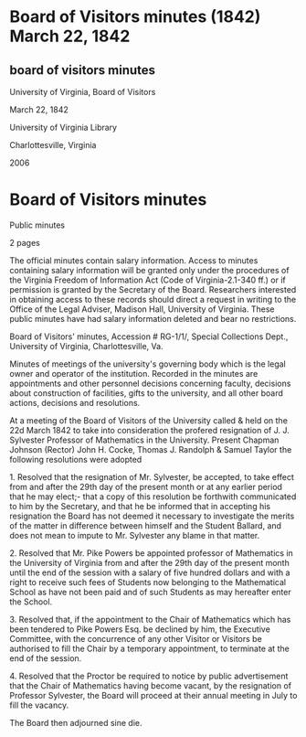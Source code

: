 Board of Visitors minutes (1842) March 22, 1842
===============================================

board of visitors minutes
-------------------------

University of Virginia, Board of Visitors

March 22, 1842

University of Virginia Library

Charlottesville, Virginia

2006

Board of Visitors minutes
=========================

Public minutes

2 pages

The official minutes contain salary information. Access to minutes containing salary information will be granted only under the procedures of the Virginia Freedom of Information Act (Code of Virginia-2.1-340 ff.) or if permission is granted by the Secretary of the Board. Researchers interested in obtaining access to these records should direct a request in writing to the Office of the Legal Adviser, Madison Hall, University of Virginia. These public minutes have had salary information deleted and bear no restrictions.

Board of Visitors' minutes, Accession # RG-1/1/, Special Collections Dept., University of Virginia, Charlottesville, Va.

Minutes of meetings of the university's governing body which is the legal owner and operator of the institution. Recorded in the minutes are appointments and other personnel decisions concerning faculty, decisions about construction of facilities, gifts to the university, and all other board actions, decisions and resolutions.

At a meeting of the Board of Visitors of the University called & held on the 22d March 1842 to take into consideration the profered resignation of J. J. Sylvester Professor of Mathematics in the University. Present Chapman Johnson (Rector) John H. Cocke, Thomas J. Randolph & Samuel Taylor the following resolutions were adopted

1\. Resolved that the resignation of Mr. Sylvester, be accepted, to take effect from and after the 29th day of the present month or at any earlier period that he may elect;- that a copy of this resolution be forthwith communicated to him by the Secretary, and that he be informed that in accepting his resignation the Board has not deemed it necessary to investigate the merits of the matter in difference between himself and the Student Ballard, and does not mean to impute to Mr. Sylvester any blame in that matter.

2\. Resolved that Mr. Pike Powers be appointed professor of Mathematics in the University of Virginia from and after the 29th day of the present month until the end of the session with a salary of five hundred dollars and with a right to receive such fees of Students now belonging to the Mathematical School as have not been paid and of such Students as may hereafter enter the School.

3\. Resolved that, if the appointment to the Chair of Mathematics which has been tendered to Pike Powers Esq. be declined by him, the Executive Committee, with the concurrence of any other Visitor or Visitors be authorised to fill the Chair by a temporary appointment, to terminate at the end of the session.

4\. Resolved that the Proctor be required to notice by public advertisement that the Chair of Mathematics having become vacant, by the resignation of Professor Sylvester, the Board will proceed at their annual meeting in July to fill the vacancy.

The Board then adjourned sine die.